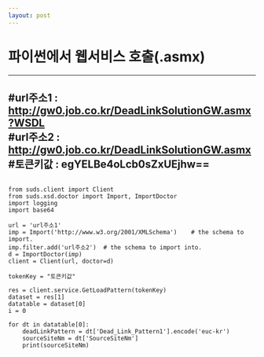 ```yaml
---
layout: post
---
```

# 파이썬에서 웹서비스 호출(.asmx)


---
#url주소1 : http://gw0.job.co.kr/DeadLinkSolutionGW.asmx?WSDL  
#url주소2 : http://gw0.job.co.kr/DeadLinkSolutionGW.asmx  
#토큰키값 : egYELBe4oLcb0sZxUEjhw==  
---

```no-highlight

from suds.client import Client
from suds.xsd.doctor import Import, ImportDoctor
import logging
import base64

url = 'url주소1'
imp = Import('http://www.w3.org/2001/XMLSchema')    # the schema to import.
imp.filter.add('url주소2')  # the schema to import into.
d = ImportDoctor(imp)
client = Client(url, doctor=d)

tokenKey = "토큰키값"

res = client.service.GetLoadPattern(tokenKey)
dataset = res[1]
datatable = dataset[0]
i = 0

for dt in datatable[0]:
	deadLinkPattern = dt['Dead_Link_Pattern1'].encode('euc-kr')
	sourceSiteNm = dt['SourceSiteNm']
	print(sourceSiteNm)


```
